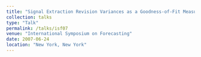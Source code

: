 ```yaml
---
title: "Signal Extraction Revision Variances as a Goodness-of-Fit Measure"
collection: talks
type: "Talk"
permalink: /talks/isf07
venue: "International Symposium on Forecasting"
date: 2007-06-24
location: "New York, New York"
---
```

